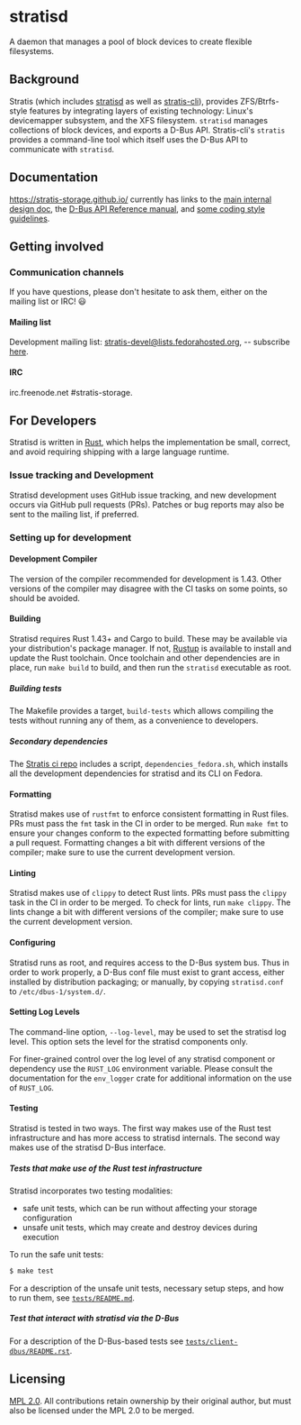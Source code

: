 # stratisd

A daemon that manages a pool of block devices to create flexible filesystems.

## Background

Stratis (which includes [stratisd](https://github.com/stratis-storage/stratisd)
as well as [stratis-cli](https://github.com/stratis-storage/stratis-cli)),
provides ZFS/Btrfs-style features by integrating layers of existing technology:
Linux's devicemapper subsystem, and the XFS filesystem. `stratisd` manages
collections of block devices, and exports a D-Bus API. Stratis-cli's `stratis`
provides a command-line tool which itself uses the D-Bus API to communicate
with `stratisd`.

## Documentation

https://stratis-storage.github.io/ currently has links to the
[main internal design doc](https://stratis-storage.github.io/StratisSoftwareDesign.pdf),
the [D-Bus API Reference manual](https://stratis-storage.github.io/DBusAPIReference.pdf),
and [some coding style guidelines](https://stratis-storage.github.io/StratisStyleGuidelines.pdf).

## Getting involved

### Communication channels

If you have questions, please don't hesitate to ask them, either on the mailing list or
IRC! :smiley:

#### Mailing list

Development mailing list: stratis-devel@lists.fedorahosted.org, -- subscribe
[here](https://lists.fedoraproject.org/admin/lists/stratis-devel.lists.fedorahosted.org/).

#### IRC

irc.freenode.net #stratis-storage.

## For Developers

Stratisd is written in [Rust](https://www.rust-lang.org), which helps the
implementation be small, correct, and avoid requiring shipping with a large
language runtime.

### Issue tracking and Development

Stratisd development uses GitHub issue tracking, and new development occurs via
GitHub pull requests (PRs). Patches or bug reports may also be sent to the
mailing list, if preferred.

### Setting up for development

#### Development Compiler
The version of the compiler recommended for development is 1.43. Other
versions of the compiler may disagree with the CI tasks on some points,
so should be avoided.

#### Building
Stratisd requires Rust 1.43+ and Cargo to build. These may be available via
your distribution's package manager. If not, [Rustup](https://www.rustup.rs/)
is available to install and update the Rust toolchain.
Once toolchain and other dependencies are in place, run `make build` to build, and then run the
`stratisd` executable as root.

##### Building tests
The Makefile provides a target, `build-tests` which allows compiling the
tests without running any of them, as a convenience to developers.

##### Secondary dependencies
The [Stratis ci repo](https://github.com/stratis-storage/ci) includes a
script, `dependencies_fedora.sh`, which installs all the development
dependencies for stratisd and its CLI on Fedora.

#### Formatting
Stratisd makes use of `rustfmt` to enforce consistent formatting in Rust
files.  PRs must pass the `fmt` task in the CI in order to be merged.
Run `make fmt` to ensure your changes conform to the expected formatting
before submitting a pull request. Formatting changes a bit with different
versions of the compiler; make sure to use the current development version.

#### Linting
Stratisd makes use of `clippy` to detect Rust lints. PRs must pass the
`clippy` task in the CI in order to be merged. To check for lints, run
`make clippy`. The lints change a bit with different versions of the compiler;
make sure to use the current development version.

#### Configuring

Stratisd runs as root, and requires access to the D-Bus system bus. Thus in
order to work properly, a D-Bus conf file must exist to grant access, either
installed by distribution packaging; or manually, by copying `stratisd.conf`
to `/etc/dbus-1/system.d/`.

#### Setting Log Levels
The command-line option, `--log-level`, may be used to set the stratisd log
level. This option sets the level for the stratisd components only.

For finer-grained control over the log level of any stratisd component or
dependency use the `RUST_LOG` environment variable. Please consult the
documentation for the `env_logger` crate for additional information on the use
of `RUST_LOG`.

#### Testing

Stratisd is tested in two ways. The first way makes use of the Rust test
infrastructure and has more access to stratisd internals. The second way
makes use of the stratisd D-Bus interface.

##### Tests that make use of the Rust test infrastructure
Stratisd incorporates two testing modalities:
* safe unit tests, which can be run without affecting your storage configuration
* unsafe unit tests, which may create and destroy devices during execution

To run the safe unit tests:

```bash
$ make test
```

For a description of the unsafe unit tests, necessary setup steps, and how to
run them, see [`tests/README.md`](tests/README.md).

##### Test that interact with stratisd via the D-Bus
For a description of the D-Bus-based tests see
[`tests/client-dbus/README.rst`](tests/client-dbus/README.rst).

## Licensing

[MPL 2.0](https://www.mozilla.org/en-US/MPL/2.0/). All
contributions retain ownership by their original author, but must also be
licensed under the MPL 2.0 to be merged.
